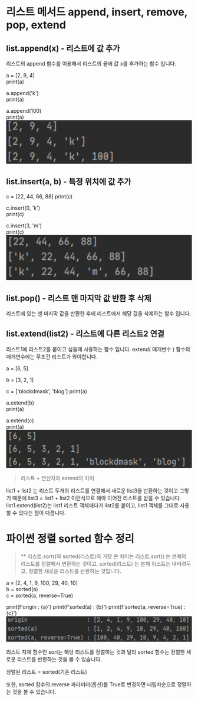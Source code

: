 # 리스트 메서드 append, insert, remove, pop, extend

## list.append(x) - 리스트에 값 추가

리스트의 append 함수를 이용해서 리스트의 끝에 값 x를 추가하는 함수 입니다.

a = [2, 9, 4]  
print(a)
 
a.append('k')  
print(a)
 
a.append(100)  
print(a)
![default](image/py5.png)

## list.insert(a, b) - 특정 위치에 값 추가

c = [22, 44, 66, 88]
print(c)
 
c.insert(0, 'k')  
print(c)
 
c.insert(3, 'm')  
print(c)
![default](image/py6.png)

## list.pop() - 리스트 맨 마지막 값 반환 후 삭제

리스트에 있는 맨 마지막 값을 반환한 후에 리스트에서 해당 값을 삭제하는 함수 입니다.

## list.extend(list2) - 리스트에 다른 리스트2 연결

리스트1에 리스트2를 붙이고 싶을때 사용하는 함수 입니다.
extend( 매개변수 ) 함수의 매개변수에는 무조건 리스트가 와야합니다.

a = [6, 5]

b = [3, 2, 1]

c = ['blockdmask', 'blog'] 
print(a)
 
a.extend(b)  
print(a)
 
a.extend(c)  
print(a)
![default](image/py7.png)

> 리스트 + 연산자와 extend의 차이

list1 + list2 는 리스트 두개의 리스트를 연결해서 새로운 list3을 반환하는 것이고 그렇기 때문에 list3 = list1 + list2 이런식으로 해야 이어진 리스트를 받을 수 있습니다.  
list1.extend(list2)는 list1 리스트 객체에다가 list2를 붙이고, list1 객체를 그대로 사용할 수 있다는 점이 다릅니다.

# 파이썬 정렬 sorted 함수 정리

> ** 리스트.sort()와 sorted(리스트)의 가장 큰 차이는
리스트.sort() 는 본체의 리스트를 정렬해서 변환하는 것이고,
sorted(리스트) 는 본체 리스트는 내버려두고, 정렬한 새로운 리스트를 반환하는 것입니다.

a = [2, 4, 1, 9, 100, 29, 40, 10]  
b = sorted(a)  
c = sorted(a, reverse=True)
 
print(f'origin                  : {a}')
print(f'sorted(a)               : {b}')
print(f'sorted(a, reverse=True) : {c}')
![default](image/py8.png)

리스트 자체 함수인 sort는 해당 리스트를 정렬하는 것과 달리
sorted 함수는 정렬한 새로운 리스트를 반환하는 것을 볼 수 있습니다.

정렬된 리스트 = sorted(기존 리스트)

또한, sorted 함수의 reverse 파라미터(옵션)를 True로 변경하면 내림차순으로 정렬하는 것을 볼 수 있습니다.

